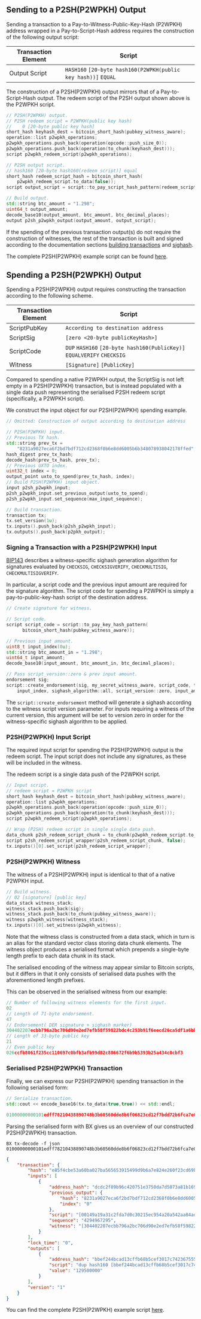 ## Sending to a P2SH(P2WPKH) Output
Sending a transaction to a Pay-to-Witness-Public-Key-Hash (P2WPKH) address wrapped in a Pay-to-Script-Hash address requires the construction of the following output script:

| Transaction Element | Script                                                                  |
| --------------------|-------------------------------------------------------------------------|
| Output Script       | `HASH160` `[20-byte hash160(P2WPKH(public key hash))]` `EQUAL`          |

The construction of a P2SH(P2WPKH) output mirrors that of a Pay-to-Script-Hash output. The redeem script of the P2SH output shown above is the P2WPKH script.

```c++
// P2SH(P2WPKH) output.
// P2SH redeem script = P2WPKH(public key hash)
//    0 [20-byte public key hash]
short_hash keyhash_dest = bitcoin_short_hash(pubkey_witness_aware);
operation::list p2wpkh_operations;
p2wpkh_operations.push_back(operation(opcode::push_size_0));
p2wpkh_operations.push_back(operation(to_chunk(keyhash_dest)));
script p2wpkh_redeem_script(p2wpkh_operations);

// P2SH output script.
// hash160 [20-byte hash160(redeem script)] equal
short_hash redeem_script_hash = bitcoin_short_hash(
    p2wpkh_redeem_script.to_data(false));
script output_script = script::to_pay_script_hash_pattern(redeem_script_hash);

// Build output.
std::string btc_amount = "1.298";
uint64_t output_amount;
decode_base10(output_amount, btc_amount, btc_decimal_places);
output p2sh_p2wpkh_output(output_amount, output_script);
```
If the spending of the previous transaction output(s) do not require the construction of witnesses, the rest of the transaction is built and signed according to the documentation sections [building transactions](https://github.com/libbitcoin/libbitcoin/wiki/Building-Transactions) and [sighash](https://github.com/libbitcoin/libbitcoin/wiki/Sighash-&-TX-Signing).

The complete P2SH(P2WPKH) example script can be found [here](https://github.com/libbitcoin/libbitcoin/wiki/Examples:-Transactions-with-Input-Witnesses).

## Spending a P2SH(P2WPKH) Output

Spending a P2SH(P2WPKH) output requires constructing the transaction according to the following scheme.

| Transaction Element | Script                                                                  |
| --------------------|-------------------------------------------------------------------------|
| ScriptPubKey        | `According to destination address`                                      |
| ScriptSig           | `[zero <20-byte publicKeyHash>]`                                        |
| ScriptCode          | `DUP` `HASH160` `[20-byte hash160(PublicKey)]` `EQUALVERIFY` `CHECKSIG` |
| Witness             | `[Signature]` `[PublicKey]`                                             |

Compared to spending a native P2WPKH output, the ScriptSig is not left empty in a P2SH(P2WPKH) transaction, but is instead populated with a single data push representing the serialised P2SH redeem script (specifically, a P2WPKH script).

We construct the input object for our P2SH(P2WPKH) spending example.

```c++
// Omitted: Construction of output according to destination address
```

```c++
// P2SH(P2WPKH) input.
// Previous TX hash.
std::string prev_tx =
    "8231a9027eca6f2bd7bdf712cd2368f0b6e8dd6005b6b348078938042178ffed";
hash_digest prev_tx_hash;
decode_hash(prev_tx_hash, prev_tx);
// Previous UXTO index.
uint32_t index = 0;
output_point uxto_to_spend(prev_tx_hash, index);
// Build P2SH(P2WPKH) input object.
input p2sh_p2wpkh_input;
p2sh_p2wpkh_input.set_previous_output(uxto_to_spend);
p2sh_p2wpkh_input.set_sequence(max_input_sequence);

// Build transaction.
transaction tx;
tx.set_version(1u);
tx.inputs().push_back(p2sh_p2wpkh_input);
tx.outputs().push_back(p2pkh_output);
```

### Signing a Transaction with a P2SH(P2WPKH) Input
[BIP143](https://github.com/bitcoin/bips/blob/master/bip-0143.mediawiki) describes a witness-specific sighash generation algorithm for signatures evaluated by `CHECKSIG`, `CHECKSIGVERIFY`, `CHECKMULTISIG`, `CHECKMULTISIGVERIFY`.  

In particular, a script code and the previous input amount are required for the signature algorithm. The script code for spending a P2WPKH is simply a pay-to-public-key-hash script of the destination address.

```c++
// Create signature for witness.

// Script code.
script script_code = script::to_pay_key_hash_pattern(
      bitcoin_short_hash(pubkey_witness_aware));

// Previous input amount.
uint8_t input_index(0u);
std::string btc_amount_in = "1.298";
uint64_t input_amount;
decode_base10(input_amount, btc_amount_in, btc_decimal_places);

// Pass script_version::zero & prev input amount.
endorsement sig;
script::create_endorsement(sig, my_secret_witness_aware, script_code, tx,
    input_index, sighash_algorithm::all, script_version::zero, input_amount);
```
The `script::create_endorsement` method will generate a sighash according to the witness script version parameter. For inputs requiring a witness of the current version, this argument will be set to version zero in order for the witness-specific sighash algorithm to be applied.

### P2SH(P2WPKH) Input Script
The required input script for spending the P2SH(P2WPKH) output is the redeem script. The input script does not include any signatures, as these will be included in the witness.

The redeem script is a single data push of the P2WPKH script.

```c++
// Input script.
// redeem script = P2WPKH script
short_hash keyhash_dest = bitcoin_short_hash(pubkey_witness_aware);
operation::list p2wpkh_operations;
p2wpkh_operations.push_back(operation(opcode::push_size_0));
p2wpkh_operations.push_back(operation(to_chunk(keyhash_dest)));
script p2wpkh_redeem_script(p2wpkh_operations);

// Wrap (P2SH) redeem script in single single data push.
data_chunk p2sh_redeem_script_chunk = to_chunk(p2wpkh_redeem_script.to_data(true));
script p2sh_redeem_script_wrapper(p2sh_redeem_script_chunk, false);
tx.inputs()[0].set_script(p2sh_redeem_script_wrapper);
```

### P2SH(P2WPKH) Witness

The witness of a P2SH(P2WPKH) input is identical to that of a native P2WPKH input.  

```c++
// Build witness.
// 02 [signature] [public key]
data_stack witness_stack;
witness_stack.push_back(sig);
witness_stack.push_back(to_chunk(pubkey_witness_aware));
witness p2wpkh_witness(witness_stack);
tx.inputs()[0].set_witness(p2wpkh_witness);
```
Note that the witness class is constructed from a data stack, which in turn is an alias for the standard vector class storing data chunk elements. The witness object produces a serialised format which prepends a single-byte length prefix to each data chunk in its stack.

The serialised encoding of the witness may appear similar to Bitcoin scripts, but it differs in that it only consists of serialised data pushes with the aforementioned length prefixes.

This can be observed in the serialised witness from our example:

```c++
// Number of following witness elements for the first input.
02
// Length of 71-byte endorsement.
47
// Endorsement( DER signature + sighash marker)
304402207ecbb796a2bc706d90e2ed7efb58f59822bdc4c253b91f6eecd26ca5df1a6bb60220700b737f3c49b2f21bb228fadeab786e2ac78fd87890ede3f5d299e81880d96301
// Length of 33-byte public key
21
// Even public key
026ccfb8061f235cc110697c0bfb3afb99d82c886672f6b9b5393b25a434c0cbf3
```

### Serialised P2SH(P2WPKH) Transaction

Finally, we can express our P2SH(P2WPKH) spending transaction in the following serialised form:

```C++
// Serialize transaction.
std::cout << encode_base16(tx.to_data(true,true)) << std::endl;
```
```C++
01000000000101edff78210438890748b3b60560dde8b6f06823cd12f7bdd72b6fca7e02a9318200000000171600149a19a31c2fda7d0c30215ec954a20a542aa84ad3ffffffff016003b807000000001976a914bbef244bcad13cffb68b5cef3017c7423675552288ac0247304402207ecbb796a2bc706d90e2ed7efb58f59822bdc4c253b91f6eecd26ca5df1a6bb60220700b737f3c49b2f21bb228fadeab786e2ac78fd87890ede3f5d299e81880d9630121026ccfb8061f235cc110697c0bfb3afb99d82c886672f6b9b5393b25a434c0cbf300000000
```
Parsing the serialised form with BX gives us an overview of our constructed P2SH(P2WPKH) transaction.

```
BX tx-decode -f json 01000000000101edff78210438890748b3b60560dde8b6f06823cd12f7bdd72b6fca7e02a9318200000000171600149a19a31c2fda7d0c30215ec954a20a542aa84ad3ffffffff016003b807000000001976a914bbef244bcad13cffb68b5cef3017c7423675552288ac0247304402207ecbb796a2bc706d90e2ed7efb58f59822bdc4c253b91f6eecd26ca5df1a6bb60220700b737f3c49b2f21bb228fadeab786e2ac78fd87890ede3f5d299e81880d9630121026ccfb8061f235cc110697c0bfb3afb99d82c886672f6b9b5393b25a434c0cbf300000000
```
```json
{
    "transaction": {
        "hash": "e85f4cbe53a60ba027ba565653915499d9b6a7e824e260f23cd69bfab1992624",
        "inputs": [
            {
                "address_hash": "dcdc2f89b96c420751e3750da7d5073a81b16946",
                "previous_output": {
                    "hash": "8231a9027eca6f2bd7bdf712cd2368f0b6e8dd6005b6b348078938042178ffed",
                    "index": "0"
                },
                "script": "[00149a19a31c2fda7d0c30215ec954a20a542aa84ad3]",
                "sequence": "4294967295",
                "witness": "[304402207ecbb796a2bc706d90e2ed7efb58f59822bdc4c253b91f6eecd26ca5df1a6bb60220700b737f3c49b2f21bb228fadeab786e2ac78fd87890ede3f5d299e81880d96301] [026ccfb8061f235cc110697c0bfb3afb99d82c886672f6b9b5393b25a434c0cbf3]"
            }
        ],
        "lock_time": "0",
        "outputs": [
            {
                "address_hash": "bbef244bcad13cffb68b5cef3017c74236755522",
                "script": "dup hash160 [bbef244bcad13cffb68b5cef3017c74236755522] equalverify checksig",
                "value": "129500000"
            }
        ],
        "version": "1"
    }
}
```

You can find the complete P2SH(P2WPKH) example script [here](https://github.com/libbitcoin/libbitcoin/wiki/Examples:-Transactions-with-Input-Witnesses).
